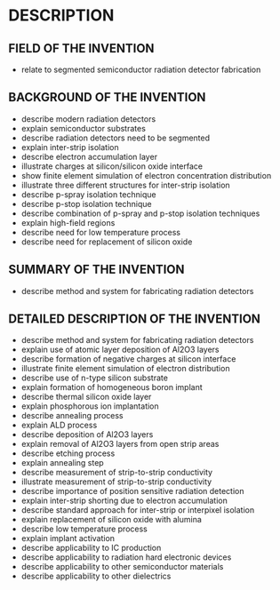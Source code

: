 # DESCRIPTION

## FIELD OF THE INVENTION

- relate to segmented semiconductor radiation detector fabrication

## BACKGROUND OF THE INVENTION

- describe modern radiation detectors
- explain semiconductor substrates
- describe radiation detectors need to be segmented
- explain inter-strip isolation
- describe electron accumulation layer
- illustrate charges at silicon/silicon oxide interface
- show finite element simulation of electron concentration distribution
- illustrate three different structures for inter-strip isolation
- describe p-spray isolation technique
- describe p-stop isolation technique
- describe combination of p-spray and p-stop isolation techniques
- explain high-field regions
- describe need for low temperature process
- describe need for replacement of silicon oxide

## SUMMARY OF THE INVENTION

- describe method and system for fabricating radiation detectors

## DETAILED DESCRIPTION OF THE INVENTION

- describe method and system for fabricating radiation detectors
- explain use of atomic layer deposition of Al2O3 layers
- describe formation of negative charges at silicon interface
- illustrate finite element simulation of electron distribution
- describe use of n-type silicon substrate
- explain formation of homogeneous boron implant
- describe thermal silicon oxide layer
- explain phosphorous ion implantation
- describe annealing process
- explain ALD process
- describe deposition of Al2O3 layers
- explain removal of Al2O3 layers from open strip areas
- describe etching process
- explain annealing step
- describe measurement of strip-to-strip conductivity
- illustrate measurement of strip-to-strip conductivity
- describe importance of position sensitive radiation detection
- explain inter-strip shorting due to electron accumulation
- describe standard approach for inter-strip or interpixel isolation
- explain replacement of silicon oxide with alumina
- describe low temperature process
- explain implant activation
- describe applicability to IC production
- describe applicability to radiation hard electronic devices
- describe applicability to other semiconductor materials
- describe applicability to other dielectrics

